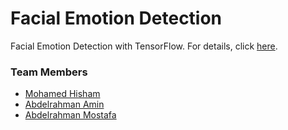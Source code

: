 # Facial Emotion Detection

Facial Emotion Detection with TensorFlow. For details, click [here](https://mh0386.github.io/facial_emotions_detection).

### Team Members
* [Mohamed Hisham](https://github.com/MH0386)
* [Abdelrahman Amin](https://github.com/Abdelrahman-Amen)
* [Abdelrahman Mostafa](https://github.com/Eng-Abdelrahman-Mostafa-Mohamed)